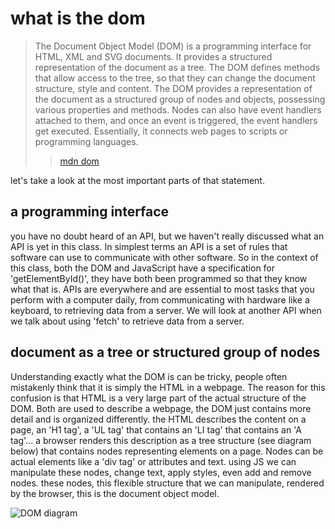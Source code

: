 # what is the dom

> The Document Object Model (DOM) is a programming interface for HTML, XML and SVG
documents. It provides a structured representation of the document as a tree.
The DOM defines methods that allow access to the tree, so that they can change
the document structure, style and content. The DOM provides a representation of
the document as a structured group of nodes and objects, possessing various
properties and methods. Nodes can also have event handlers attached to them, and
once an event is triggered, the event handlers get executed. Essentially, it
connects web pages to scripts or programming languages.
>> [mdn
>> dom](https://developer.mozilla.org/en-US/docs/Web/API/Document_Object_Model)

let's take a look at the most important parts of that statement.

## a programming interface

you have no doubt heard of an API, but we haven't really discussed what an API
is yet in this class. In simplest terms an API is a set of rules that software
can use to communicate with other software. So in the context of this class,
both the DOM and JavaScript have a specification for 'getElementById()', they
have both been programmed so that they know what that is. APIs are everywhere
and are essential to most tasks that you perform with a computer daily, from
communicating with hardware like a keyboard, to retrieving data from a server.
We will look at another API when we talk about using 'fetch' to retrieve data
from a server.

## document as a tree or structured group of nodes

Understanding exactly what the DOM is can be tricky, people often mistakenly
think that it is simply the HTML in a webpage. The reason for this confusion is
that HTML is a very large part of the actual structure of the DOM. Both are used
to describe a webpage, the DOM just contains more detail and is organized
differently. the HTML describes the content on a page, an 'H1 tag', a 'UL tag' that contains
an 'LI tag' that contains an 'A tag'... a browser renders this description as a
tree structure (see diagram below) that contains nodes representing elements on
a page. Nodes can be actual elements like a 'div tag' or attributes and text.
using JS we can manipulate these nodes, change text, apply styles, even add and
remove nodes. these nodes, this flexible structure that we can manipulate,
rendered by the browser, this is the document object model.

![DOM diagram](DOM.png)
